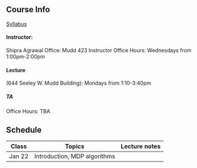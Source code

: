 ## Course Info

[Syllabus](https://github.com/ieor8100/rl/blob/master/Reinforcement%20Learning%20course%20syllabus.pdf)

#### Instructor: 
Shipra Agrawal
Office: Mudd 423
Instructor Office Hours: Wednesdays from 1:00pm-2:00pm

#### Lecture 
(644 Seeley W. Mudd Building): Mondays from 1:10-3:40pm

##### TA 
Office Hours: TBA

## Schedule

| Class|Topics|  Lecture notes |
|------|------|----------------|
|Jan 22    | Introduction, MDP algorithms     |                |
